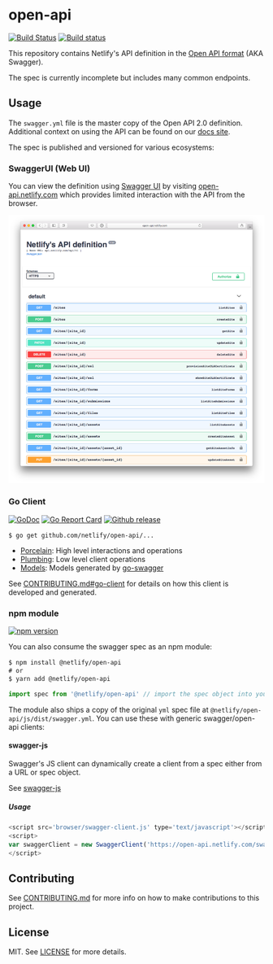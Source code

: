 # open-api
[![Build Status](https://travis-ci.org/netlify/open-api.svg?branch=master)](https://travis-ci.org/netlify/open-api) [![Build status](https://ci.appveyor.com/api/projects/status/qrmvxk957ou2yrd9/branch/master?svg=true)](https://ci.appveyor.com/project/netlify/open-api/branch/master)

This repository contains Netlify's API definition in the [Open API format](https://github.com/OAI/OpenAPI-Specification/blob/master/versions/2.0.md) (AKA Swagger).

The spec is currently incomplete but includes many common endpoints.

## Usage

The `swagger.yml` file is the master copy of the Open API 2.0 definition.  Additional context on using the API can be found on our [docs site](https://www.netlify.com/docs/api/).

The spec is published and versioned for various ecosystems:

### SwaggerUI (Web UI)

You can view the definition using [Swagger UI](https://swagger.io/tools/swagger-ui/) by visiting [open-api.netlify.com](http://open-api.netlify.com) which provides limited interaction with the API from the browser.

[![screenshot of netlify swagger ui](ui/screenshot.png)](https://open-api.netlify.com)

### Go Client

[![GoDoc](https://godoc.org/github.com/netlify/open-api/go?status.svg)](https://godoc.org/github.com/netlify/open-api/go) [![Go Report Card](https://goreportcard.com/badge/github.com/netlify/open-api)](https://goreportcard.com/report/github.com/netlify/open-api) [![Github release](https://img.shields.io/github/release/netlify/open-api.svg)](https://github.com/netlify/open-api/releases/latest)

```console
$ go get github.com/netlify/open-api/...
```

- [Porcelain](https://godoc.org/github.com/netlify/open-api/go/porcelain): High level interactions and operations
- [Plumbing](https://godoc.org/github.com/netlify/open-api/go/plumbing): Low level client operations
- [Models](https://godoc.org/github.com/netlify/open-api/go/porcelain): Models generated by [go-swagger]()

See [CONTRIBUTING.md#go-client](CONTRIBUTING.md) for details on how this client is developed and generated.

### npm module

[![npm version][2]][3]

You can also consume the swagger spec as an npm module:

```console
$ npm install @netlify/open-api
# or
$ yarn add @netlify/open-api
```

```js
import spec from '@netlify/open-api' // import the spec object into your project
```

The module also ships a copy of the original `yml` spec file at `@netlify/open-api/js/dist/swagger.yml`.  You can use these with generic swagger/open-api clients:

#### swagger-js

Swagger's JS client can dynamically create a client from a spec either from a URL or spec object.

See [swagger-js](https://github.com/swagger-api/swagger-js)


##### Usage
```js
<script src='browser/swagger-client.js' type='text/javascript'></script>
<script>
var swaggerClient = new SwaggerClient('https://open-api.netlify.com/swagger.json');
</script>
```

## Contributing

See [CONTRIBUTING.md](CONTRIBUTING.md) for more info on how to make contributions to this project.

## License

MIT. See [LICENSE](LICENSE) for more details.

[2]: https://img.shields.io/npm/v/@netlify/open-api.svg
[3]: https://npmjs.org/package/@netlify/open-api
